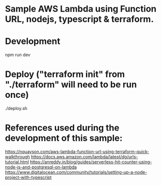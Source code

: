 # Sample AWS Lambda using Function URL, nodejs, typescript & terraform.

# Development
npm run dev

# Deploy ("terraform init" from "./terraform" will need to be run once)
./deploy.sh

# References used during the development of this sample:
https://nquayson.com/aws-lambda-function-url-using-terraform-quick-walkthrough
https://docs.aws.amazon.com/lambda/latest/dg/urls-tutorial.html
https://anreddy.in/blog/guides/serverless-hit-counter-using-node-js-and-postgresql-on-lambda
https://www.digitalocean.com/community/tutorials/setting-up-a-node-project-with-typescript
